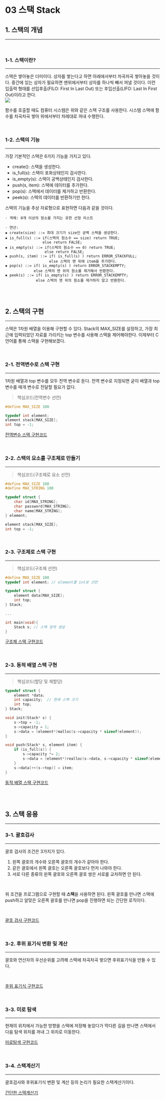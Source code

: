 # 03 스택 Stack

## 1. 스택의 개념

<hr/>

<br/>

### 1-1. 스택이란?

<hr/>
스택은 쌓아놓은 더미이다. 상자를 쌓는다고 하면 아래에서부터 차곡차곡 쌓아놓을 것이다. 중간에 있는 상자가 필요하면 맨위에서부터 상자를 하나씩 빼서 꺼낼 것이다. 이런 입출력 형태를 선입후출(FILO: First In Last Out) 또는 후입선출(LIFO: Last In First Out)이라고 한다.

<br/>

<img src="img/stack.jpg">

<br/>

함수를 호출할 때도 컴퓨터 시스템은 위와 같은 스택 구조를 사용한다. 시스템 스택에 함수를 차곡차곡 쌓아 위에서부터 차례대로 꺼내 수행한다.

<br/>

### 1-2. 스택의 기능

<hr/>

가장 기본적인 스택은 6가지 기능을 가지고 있다.

- create(): 스택을 생성한다.
- is_full(s): 스택이 포화상태인지 검사한다.
- is_empty(s): 스택이 공백상태인지 검사한다.
- push(s, item): 스택에 데이터를 추가한다.
- pop(s): 스택에서 데이터를 제거하고 반환한다.
- peek(s): 스택의 데이터를 반환하기만 한다.

스택의 기능을 추상 자료형으로 표현하면 다음과 같을 것이다.

```
· 객체: 0개 이상의 원소를 가지는 유한 선형 리스트

· 연산:
▪ create(size) ::= 최대 크기가 size인 공백 스택을 생성한다.
▪ is_full(s) ::= if(스택의 원소수 == size) return TRUE;
                 else return FALSE;
▪ is_empty(s) ::= if(스택의 원소수 == 0) return TRUE;
                  else return FALSE;
▪ push(s, item) ::= if( is_full(s) ) return ERROR_STACKFULL;
                    else 스택의 맨 위에 item을 추가한다.
▪ pop(s) ::= if( is_empty(s) ) return ERROR_STACKEMPTY;
             else 스택의 맨 위의 원소를 제거해서 반환한다.
▪ peek(s) ::= if( is_empty(s) ) return ERROR_STACKEMPTY;
              else 스택의 맨 위의 원소를 제거하지 않고 반환한다.
```

<br/><br/>

## 2. 스택의 구현

<hr/>

스택은 1차원 배열을 이용해 구현할 수 있다. Stack의 MAX_SIZE를 설정하고, 가장 최근에 입력되었던 자료를 가리키는 top 변수를 사용해 스택을 제어해야한다. 이제부터 C언어를 통해 스택을 구현해보겠다.

<br/>

### 2-1. 전역변수로 스택 구현

<hr/>

1차원 배열과 top 변수를 모두 전역 변수로 둔다. 전역 변수로 지정되면 굳이 배열과 top 변수를 매개 변수로 전달할 필요가 없다.

> 핵심코드(전역변수 선언)

```c
#define MAX_SIZE 100

typedef int element;
element stack[MAX_SIZE];
int top = -1;
```

[전역변수 스택 구현코드](stack-code/globalStack.c)

<br/>

### 2-2. 스택의 요소를 구조체로 만들기

<hr/>

> 핵심코드(구조체로 요소 선언)

```c
#define MAX_SIZE 100
#define MAX_STRING 100

typedef struct {
    char id[MAX_STRING];
    char password[MAX_STRING];
    char name[MAX_STRING];
} element;

element stack[MAX_SIZE];
int top = -1;
```

<br/>

### 2-3. 구조체로 스택 구현

<hr/>

> 핵심코드(구조체 선언)

```c
#define MAX_SIZE 100
typedef int element; // element를 int로 선언

typedef struct {
    element data[MAX_SIZE];
    int top;
} Stack;

...

int main(void){
    Stack s; // 스택 정적 생성
}
```

[구조체 스택 구현코드](stack-code/structStack.c)

<br/>

### 2-3. 동적 배열 스택 구현

<hr/>

> 핵심코드(할당 및 재할당)

```c
typedef struct {
	element *data;
	int capacity;  // 현재 스택 크기
	int top;
} Stack;

void init(Stack* s) {
	s->top = -1;
	s->capacity = 1;
	s->data = (element*)malloc(s->capacity * sizeof(element));
}

void push(Stack* s, element item) {
	if (is_full(s)) {
		s->capacity *= 2;
		s->data = (element*)realloc(s->data, s->capacity * sizeof(element));
	}
	s->data[++(s->top)] = item;
}
```

[동적 배열 스택 구현코드](stack-code/dynamicStack.c)

<br/><br/>

## 3. 스택 응용

<hr/>

### 3-1. 괄호검사

<hr/>

괄호 검사의 조건은 3가지가 있다.

1. 왼쪽 괄호의 개수와 오른쪽 괄호의 개수가 같아야 한다.
2. 같은 괄호에서 왼쪽 괄호는 오른쪽 괄호보다 먼저 나와야 한다.
3. 서로 다른 종류의 왼쪽 괄호와 오른쪽 괄호 쌍은 서로를 교차하면 안 된다.

<br/>

위 조건을 프로그램으로 구현할 때 **스택**을 사용하면 된다. 왼쪽 괄호를 만나면 스택에 push하고 알맞은 오른쪽 괄호를 만나면 pop을 진행하면 되는 간단한 로직이다.

<br/>

[괄호 검사 구현코드](stack-code/parentheses.c)

<br/>

### 3-2. 후위 표기식 변환 및 계산

<hr/>

괄호와 연산자의 우선순위를 고려해 스택에 차곡차곡 쌓으면 후위표기식을 만들 수 있다.

<br/>

[후위 표기식 구현코드](stack-code/postfix.c)

<br/>

### 3-3. 미로 탐색

<hr/>

현재의 위치에서 가능한 방향을 스택에 저장해 놓았다가 막다른 길을 만나면 스택에서 다음 탐색 위치를 꺼내 그 위치로 이동한다.

[미로탐색 구현코드](stack-code/maze.c)

<br/>

### 3-4. 스택계산기

<hr/>
괄호검사와 후위표기식 변환 및 계산 등의 논리가 필요한 스택계산기이다.

[간단한 스택계산기](stack-code/stackComputer.c)

<br/>
